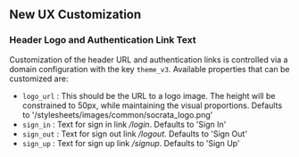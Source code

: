 ## New UX Customization

### Header Logo and Authentication Link Text
Customization of the header URL and authentication links is controlled via a
domain configuration with the key `theme_v3`.  Available properties that can be
customized are:

- `logo_url` : This should be the URL to a logo image.  The height will be
constrained to 50px, while maintaining the visual proportions. Defaults to
'/stylesheets/images/common/socrata_logo.png'
- `sign_in` : Text for sign in link */login*. Defaults to 'Sign In'
- `sign_out` : Text for sign out link */logout*. Defaults to 'Sign Out'
- `sign_up` : Text for sign up link */signup*. Defaults to 'Sign Up'
